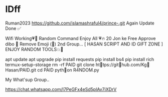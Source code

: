 # IDff
Ruman2023
https://github.com/islamashraful4/prince-.git
Again Update Done ✅

Wifi Working💗💚
Random Command Enjoy All 💗🔥
20 Jon ke Free Approve dibo 💚
Remove Emoji (💚)
2nd Group...
[ HASAN SCRIPT AND ID GIFT ZONE ]
ENJOY RANDOM TOOLS💥💚

apt update
apt upgrade
pip install requests
pip install bs4
pip install rich
termux-setup-storage 
rm -rf PAID
git clone ht💚tps://git💚hub.com/Kg💚Hasan/PAID.git
cd PAID
pyth💚on R4NDOM.py

My What'sup Group..

https://chat.whatsapp.com/I7PeGFx4eSd5plAv7iXDrV
